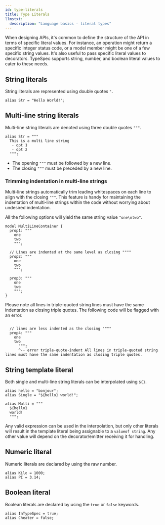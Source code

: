 ```yaml
---
id: type-literals
title: Type Literals
llmstxt:
  description: "Language basics - literal types"
---
```


When designing APIs, it's common to define the structure of the API in terms of specific literal values. For instance, an operation might return a specific integer status code, or a model member might be one of a few specific string values. It's also useful to pass specific literal values to decorators. TypeSpec supports string, number, and boolean literal values to cater to these needs.

## String literals

String literals are represented using double quotes `"`.

```typespec
alias Str = "Hello World!";
```

## Multi-line string literals

Multi-line string literals are denoted using three double quotes `"""`.

```typespec
alias Str = """
  This is a multi line string
   - opt 1
   - opt 2
  """;
```

- The opening `"""` must be followed by a new line.
- The closing `"""` must be preceded by a new line.

### Trimming indentation in multi-line strings

Multi-line strings automatically trim leading whitespaces on each line to align with the closing `"""`. This feature is handy for maintaining the indentation of multi-line strings within the code without worrying about undesired indentation.

All the following options will yield the same string value `"one\ntwo"`.

```typespec
model MultiLineContainer {
  prop1: """
    one
    two
    """;

  // Lines are indented at the same level as closing """"
  prop2: """
    one
    two
    """;

  prop3: """
    one
    two
    """;
}
```

Please note all lines in triple-quoted string lines must have the same indentation as closing triple quotes. The following code will be flagged with an error.

```typespec

  // lines are less indented as the closing """"
  prop4: """
    one
    two
      """;
      ^-- error triple-quote-indent All lines in triple-quoted string lines must have the same indentation as closing triple quotes.
```

## String template literal

Both single and multi-line string literals can be interpolated using `${}`.

```typespec
alias hello = "bonjour";
alias Single = "${hello} world!";

alias Multi = """
  ${hello} 
  world!
  """;
```

Any valid expression can be used in the interpolation, but only other literals will result in the template literal being assignable to a `valueof string`. Any other value will depend on the decorator/emitter receiving it for handling.

## Numeric literal

Numeric literals are declared by using the raw number.

```typespec
alias Kilo = 1000;
alias PI = 3.14;
```

## Boolean literal

Boolean literals are declared by using the `true` or `false` keywords.

```typespec
alias InTypeSpec = true;
alias Cheater = false;
```
